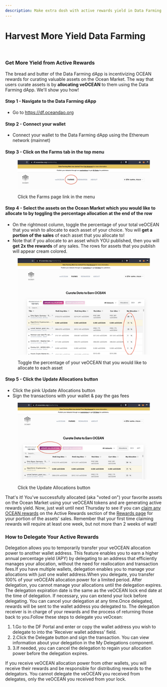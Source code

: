 ```yaml
---
description: Make extra dosh with active rewards yield in Data Farming
---
```


# Harvest More Yield Data Farming

<figure><img src="../.gitbook/assets/gif/farming.gif" alt=""><figcaption></figcaption></figure>

### Get More Yield from Active Rewards

The bread and butter of the Data Farming dApp is incentivizing OCEAN rewards for curating valuable assets on the Ocean Market. The way that users curate assets is by **allocating veOCEAN** to them using the Data Farming dApp. We'll show you how!

#### Step 1 - Navigate to the Data Farming dApp

* Go to https://df.oceandao.org

#### Step 2 - Connect your wallet

* Connect your wallet to the Data Farming dApp using the Ethereum network (mainnet)

#### Step 3 - Click on the Farms tab in the top menu

<figure><img src="../.gitbook/assets/farms-page.png" alt=""><figcaption><p>Click the Farms page link in the menu</p></figcaption></figure>

#### Step 4 - Select the assets on the Ocean Market which you would like to allocate to by toggling the percentage allocation at the end of the row

* On the rightmost column, toggle the percentage of your total veOCEAN that you wish to allocate to each asset of your choice. You will **get a portion of the sales** of each asset that you allocate to!
* Note that if you allocate to an asset which YOU published, then you will **get 2x the rewards** of any sales. The rows for assets that you publish will appear cream colored.

<figure><img src="../.gitbook/assets/allocations.png" alt=""><figcaption><p>Toggle the percentage of your veOCEAN that you would like to allocate to each asset</p></figcaption></figure>

#### Step 5 - Click the Update Allocations button

* Click the pink Update Allocations button
* Sign the transactions with your wallet & pay the gas fees

<figure><img src="../.gitbook/assets/update-allocations.png" alt=""><figcaption><p>Click the Update Allocations button</p></figcaption></figure>

That's it! You've successfully allocated (aka "voted on") your favorite assets on the Ocean Market using your veOCEAN tokens and are generating active rewards yield. Now, just wait until next Thursday to see if you can [claim any OCEAN rewards](claim-ocean-rewards.md) on the Active Rewards section of the [Rewards page](https://df.oceandao.org/rewards) for your portion of the assets' sales. Remember that your first time claiming rewards will require at least one week, but not more than 2 weeks of wait!

### How to Delegate Your Active Rewards

Delegation allows you to temporarily transfer your veOCEAN allocation power to another wallet address. This feature enables you to earn a higher annual percentage yield (APY) by delegating to an address that efficiently manages your allocation, without the need for reallocation and transaction fees.If you have multiple wallets, delegation enables you to manage your allocations with just one wallet address.When you delegate, you transfer 100% of your veOCEAN allocation power for a limited period. After delegation, you cannot manage your allocations until the delegation expires. The delegation expiration date is the same as the veOCEAN lock end date at the time of delegation. If necessary, you can extend your lock before delegating. You can cancel your delegation at any time.Once delegated, rewards will be sent to the wallet address you delegated to. The delegation receiver is in charge of your rewards and the process of returning those back to you.Follow these steps to delegate you veOcean:

1. 1.Go to the DF Portal and enter or copy the wallet address you wish to delegate to into the 'Receiver wallet address' field.
2. 2.Click the Delegate button and sign the transaction. You can view information about your delegation in the My Delegations component.
3. 3.If needed, you can cancel the delegation to regain your allocation power before the delegation expires.

If you receive veOCEAN allocation power from other wallets, you will receive their rewards and be responsible for distributing rewards to the delegators. You cannot delegate the veOCEAN you received from delegates, only the veOCEAN you received from your lock.

<figure><img src="https://1520763098-files.gitbook.io/~/files/v0/b/gitbook-x-prod.appspot.com/o/spaces%2FzQlpIJEeu8x5yl0OLuXn%2Fuploads%2Fgit-blob-423f12f5b84205ab6cff8b79a1211fcd955d637c%2FveOCEAN-Delegation.png?alt=media" alt=""><figcaption></figcaption></figure>
